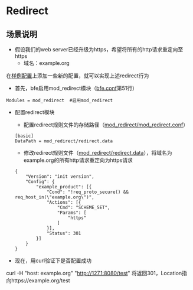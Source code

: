 # Redirect

## 场景说明

* 假设我们的web server已经升级为https，希望将所有的http请求重定向至https
  * 域名：example.org

在[样例配置](../../../conf/)上添加一些新的配置，就可以实现上述redirect行为

* 首先，bfe启用mod_redirect模块（[bfe.conf](../../../conf/bfe.conf)第51行）

```
Modules = mod_redirect  #启用mod_redirect
```

* 配置redirect模块
  
  * 配置redirect规则文件的存储路径（[mod_redirect/mod_redirect.conf](../../../conf/mod_redirect/mod_redirect.conf)）
  
  ```
  [basic]
  DataPath = mod_redirect/redirect.data
  ```
  
  * 修改redirect规则文件（[mod_redirect/redirect.data](../../../conf/mod_redirect/redirect.data)），将域名为example.org的所有http请求重定向为https请求
  
  ```
  {
      "Version": "init version",
      "Config": {
          "example_product": [{
              "Cond": "!req_proto_secure() && req_host_in(\"example.org\")",
              "Actions": [{
                  "Cmd": "SCHEME_SET",
                  "Params": [
                      "https"
                  ]
              }],
              "Status": 301
          }]
      }
  }
  ```
  
* 现在，用curl验证下是否配置成功

curl -H "host: example.org" "http://127.1:8080/test"  将返回301，Location指向https://example.org/test
